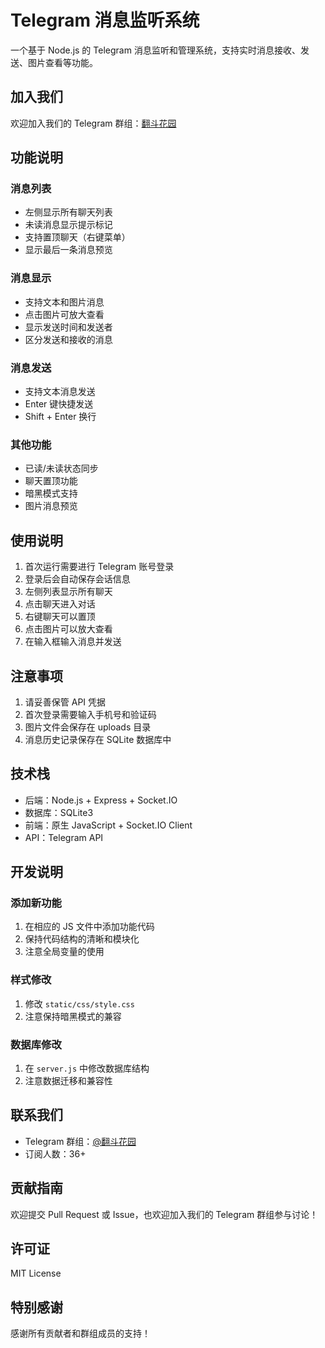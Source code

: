 # Telegram 消息监听系统

一个基于 Node.js 的 Telegram 消息监听和管理系统，支持实时消息接收、发送、图片查看等功能。

## 加入我们

欢迎加入我们的 Telegram 群组：[翻斗花园](https://t.me/a645645654)

## 功能说明

### 消息列表
- 左侧显示所有聊天列表
- 未读消息显示提示标记
- 支持置顶聊天（右键菜单）
- 显示最后一条消息预览

### 消息显示
- 支持文本和图片消息
- 点击图片可放大查看
- 显示发送时间和发送者
- 区分发送和接收的消息

### 消息发送
- 支持文本消息发送
- Enter 键快捷发送
- Shift + Enter 换行

### 其他功能
- 已读/未读状态同步
- 聊天置顶功能
- 暗黑模式支持
- 图片消息预览

## 使用说明

1. 首次运行需要进行 Telegram 账号登录
2. 登录后会自动保存会话信息
3. 左侧列表显示所有聊天
4. 点击聊天进入对话
5. 右键聊天可以置顶
6. 点击图片可以放大查看
7. 在输入框输入消息并发送

## 注意事项

1. 请妥善保管 API 凭据
2. 首次登录需要输入手机号和验证码
3. 图片文件会保存在 uploads 目录
4. 消息历史记录保存在 SQLite 数据库中

## 技术栈

- 后端：Node.js + Express + Socket.IO
- 数据库：SQLite3
- 前端：原生 JavaScript + Socket.IO Client
- API：Telegram API

## 开发说明

### 添加新功能
1. 在相应的 JS 文件中添加功能代码
2. 保持代码结构的清晰和模块化
3. 注意全局变量的使用

### 样式修改
1. 修改 `static/css/style.css`
2. 注意保持暗黑模式的兼容

### 数据库修改
1. 在 `server.js` 中修改数据库结构
2. 注意数据迁移和兼容性

## 联系我们

- Telegram 群组：[@翻斗花园](https://t.me/a645645654)
- 订阅人数：36+

## 贡献指南

欢迎提交 Pull Request 或 Issue，也欢迎加入我们的 Telegram 群组参与讨论！

## 许可证

MIT License

## 特别感谢

感谢所有贡献者和群组成员的支持！